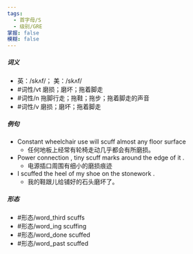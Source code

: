 ```yaml
---
tags:
  - 首字母/S
  - 级别/GRE
掌握: false
模糊: false
---
```

##### 词义
- 英：/skʌf/； 美：/skʌf/
- #词性/vt  磨损；磨坏；拖着脚走
- #词性/n  拖脚行走；拖鞋；拖步；拖着脚走的声音
- #词性/v  磨损；磨坏；拖着脚走
##### 例句
- Constant wheelchair use will scuff almost any floor surface
	- 任何地板上经常有轮椅走动几乎都会有所磨损。
- Power connection , tiny scuff marks around the edge of it .
	- 电源插口周围有细小的磨损痕迹
- I scuffed the heel of my shoe on the stonework .
	- 我的鞋跟儿给铺好的石头磨坏了。
##### 形态
- #形态/word_third scuffs
- #形态/word_ing scuffing
- #形态/word_done scuffed
- #形态/word_past scuffed
